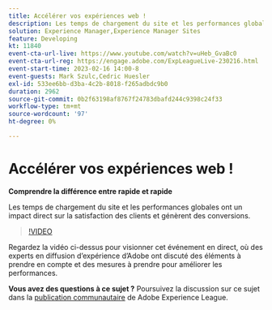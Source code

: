 ```yaml
---
title: Accélérer vos expériences web !
description: Les temps de chargement du site et les performances globales ont un impact direct sur la satisfaction des clients et génèrent des conversions.
solution: Experience Manager,Experience Manager Sites
feature: Developing
kt: 11840
event-cta-url-live: https://www.youtube.com/watch?v=uHeb_GvaBc0
event-cta-url-reg: https://engage.adobe.com/ExpLeagueLive-230216.html
event-start-time: 2023-02-16 14:00-8
event-guests: Mark Szulc,Cedric Huesler
exl-id: 533ee6bb-d3ba-4c2b-8018-f265adbdc9b0
duration: 2962
source-git-commit: 0b2f63198af8767f24783dbafd244c9398c24f33
workflow-type: tm+mt
source-wordcount: '97'
ht-degree: 0%

---
```


# Accélérer vos expériences web !

**Comprendre la différence entre rapide et rapide**

Les temps de chargement du site et les performances globales ont un impact direct sur la satisfaction des clients et génèrent des conversions.

>[!VIDEO](https://video.tv.adobe.com/v/3414150/?quality=12&learn=on)

Regardez la vidéo ci-dessus pour visionner cet événement en direct, où des experts en diffusion d’expérience d’Adobe ont discuté des éléments à prendre en compte et des mesures à prendre pour améliorer les performances.

**Vous avez des questions à ce sujet ?** Poursuivez la discussion sur ce sujet dans la [publication communautaire](https://experienceleaguecommunities.adobe.com/t5/adobe-experience-manager/experience-league-live-post-session-discussion-speeding-up-your/m-p/575513#M36836) de Adobe Experience League.

